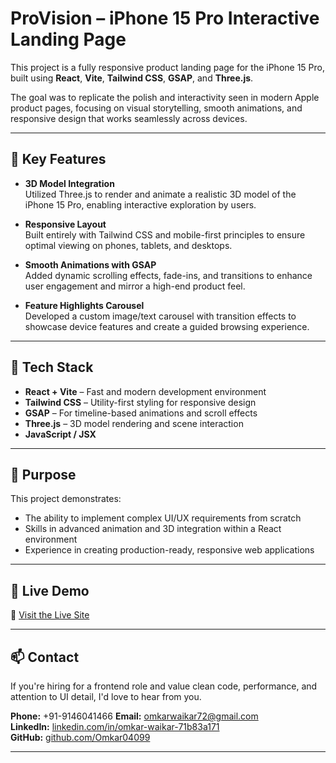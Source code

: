 # ProVision – iPhone 15 Pro Interactive Landing Page

This project is a fully responsive product landing page for the iPhone 15 Pro, built using **React**, **Vite**, **Tailwind CSS**, **GSAP**, and **Three.js**.

The goal was to replicate the polish and interactivity seen in modern Apple product pages, focusing on visual storytelling, smooth animations, and responsive design that works seamlessly across devices.

---

## 🧠 Key Features

- **3D Model Integration**  
  Utilized Three.js to render and animate a realistic 3D model of the iPhone 15 Pro, enabling interactive exploration by users.

- **Responsive Layout**  
  Built entirely with Tailwind CSS and mobile-first principles to ensure optimal viewing on phones, tablets, and desktops.

- **Smooth Animations with GSAP**  
  Added dynamic scrolling effects, fade-ins, and transitions to enhance user engagement and mirror a high-end product feel.

- **Feature Highlights Carousel**  
  Developed a custom image/text carousel with transition effects to showcase device features and create a guided browsing experience.

---

## 🔧 Tech Stack

- **React + Vite** – Fast and modern development environment  
- **Tailwind CSS** – Utility-first styling for responsive design  
- **GSAP** – For timeline-based animations and scroll effects  
- **Three.js** – 3D model rendering and scene interaction  
- **JavaScript / JSX**

---

## 🎯 Purpose

This project demonstrates:
- The ability to implement complex UI/UX requirements from scratch
- Skills in advanced animation and 3D integration within a React environment
- Experience in creating production-ready, responsive web applications

---

## 🔗 Live Demo

🔗 [Visit the Live Site](https://prismatic-dieffenbachia-73daf5.netlify.app/)

---

## 📫 Contact

If you're hiring for a frontend role and value clean code, performance, and attention to UI detail, I'd love to hear from you.

**Phone:** +91-9146041466 
**Email:** omkarwaikar72@gmail.com  
**LinkedIn:** [linkedin.com/in/omkar-waikar-71b83a171](https://linkedin.com/in/omkar-waikar-71b83a171)  
**GitHub:** [github.com/Omkar04099](https://github.com/Omkar04099)

---
